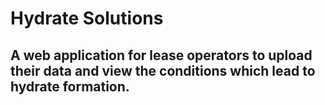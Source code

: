 # Hydrate Solutions
A web application for lease operators to upload their data and view the conditions which lead to hydrate formation.
-----------------------------------------------------------------------------------------------------------------

